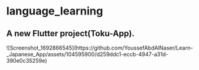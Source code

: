 # language_learning

## A new Flutter project(Toku-App).
<div height="300px">
![Screenshot_1692866545](https://github.com/YoussefAbdAlNaser/Learn-_Japanese_App/assets/104595900/d259ddc1-eccb-4947-a31d-390e0c35259e)
</div>
